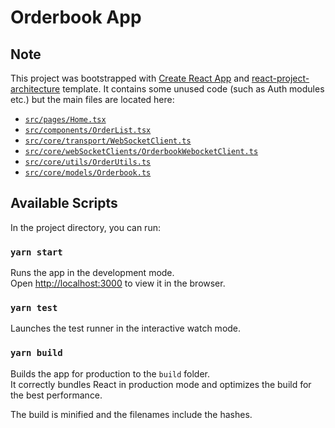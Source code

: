# Orderbook App

## Note
This project was bootstrapped with [Create React App](https://github.com/facebook/create-react-app) and [react-project-architecture](https://github.com/anteburazer/react-project-architecture) template.
It contains some unused code (such as Auth modules etc.) but the main files are located here:
- [`src/pages/Home.tsx`](https://github.com/anteburazer/ante-2-5-2021/blob/master/src/pages/Home.tsx)
- [`src/components/OrderList.tsx`](https://github.com/anteburazer/ante-2-5-2021/blob/master/src/components/OrderList.tsx)
- [`src/core/transport/WebSocketClient.ts`](https://github.com/anteburazer/ante-2-5-2021/blob/master/src/core/transport/WebSocketClient.ts)
- [`src/core/webSocketClients/OrderbookWebocketClient.ts`](https://github.com/anteburazer/ante-2-5-2021/blob/master/src/core/webSocketClients/OrderbookWebocketClient.ts)
- [`src/core/utils/OrderUtils.ts`](https://github.com/anteburazer/ante-2-5-2021/blob/master/src/core/utils/OrdersUtils.ts)
- [`src/core/models/Orderbook.ts`](https://github.com/anteburazer/ante-2-5-2021/blob/master/src/core/models/Orderbook.ts)

## Available Scripts

In the project directory, you can run:

### `yarn start`

Runs the app in the development mode.\
Open [http://localhost:3000](http://localhost:3000) to view it in the browser.

### `yarn test`

Launches the test runner in the interactive watch mode.

### `yarn build`

Builds the app for production to the `build` folder.\
It correctly bundles React in production mode and optimizes the build for the best performance.

The build is minified and the filenames include the hashes.
